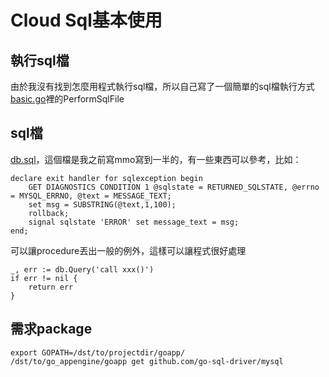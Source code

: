 # Cloud Sql基本使用

## 執行sql檔

由於我沒有找到怎麼用程式執行sql檔，所以自己寫了一個簡單的sql檔執行方式[basic.go](basic.go)裡的PerformSqlFile

## sql檔

[db.sql](db.sql)，這個檔是我之前寫mmo寫到一半的，有一些東西可以參考，比如：

    declare exit handler for sqlexception begin
        GET DIAGNOSTICS CONDITION 1 @sqlstate = RETURNED_SQLSTATE, @errno = MYSQL_ERRNO, @text = MESSAGE_TEXT;
        set msg = SUBSTRING(@text,1,100);
        rollback;
        signal sqlstate 'ERROR' set message_text = msg;
    end;

可以讓procedure丟出一般的例外，這樣可以讓程式很好處理

    _, err := db.Query('call xxx()')
    if err != nil {
        return err
    }

## 需求package
    export GOPATH=/dst/to/projectdir/goapp/
    /dst/to/go_appengine/goapp get github.com/go-sql-driver/mysql
